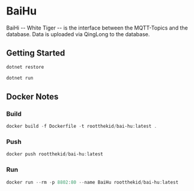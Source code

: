 # BaiHu

BaiHi -- White Tiger -- is the interface between the MQTT-Topics and the database. Data is uploaded via QingLong to the database.

## Getting Started

```PowerShell
dotnet restore
```

```PowerShell
dotnet run
```

## Docker Notes

### Build

```PowerShell
docker build -f Dockerfile -t rootthekid/bai-hu:latest .
```

### Push

```PowerShell
docker push rootthekid/bai-hu:latest
```

### Run

```PowerShell
docker run --rm -p 8802:80 --name BaiHu rootthekid/bai-hu:latest
```
